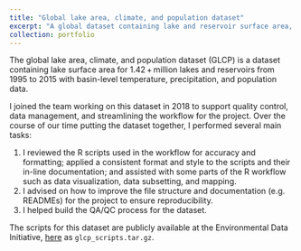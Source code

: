```yaml
---
title: "Global lake area, climate, and population dataset"
excerpt: "A global dataset containing lake and reservoir surface area, basin-level temperature, precipitation, and population data. <br/><img src='/images/fire_basin_crop_300.png'>"
collection: portfolio
---
```


The global lake area, climate, and population dataset (GLCP) is a dataset containing lake surface area for 1.42 + million lakes and reservoirs from 1995 to 2015 with basin-level temperature, precipitation, and population data.

I joined the team working on this dataset in 2018 to support quality control, data management, and streamlining the workflow for the project. Over the course of our time putting the dataset together, I performed several main tasks:
 1. I reviewed the R scripts used in the workflow for accuracy and formatting; applied a consistent format and style to the scripts and their in-line documentation; and assisted with some parts of the R workflow such as data visualization, data subsetting, and mapping.
 2. I advised on how to improve the file structure and documentation (e.g. READMEs) for the project to ensure reproducibility.
 3. I helped build the QA/QC process for the dataset.

The scripts for this dataset are publicly available at the Environmental Data Initiative, [here](https://portal.edirepository.org/nis/mapbrowse?packageid=edi.394.4) as `glcp_scripts.tar.gz`.
